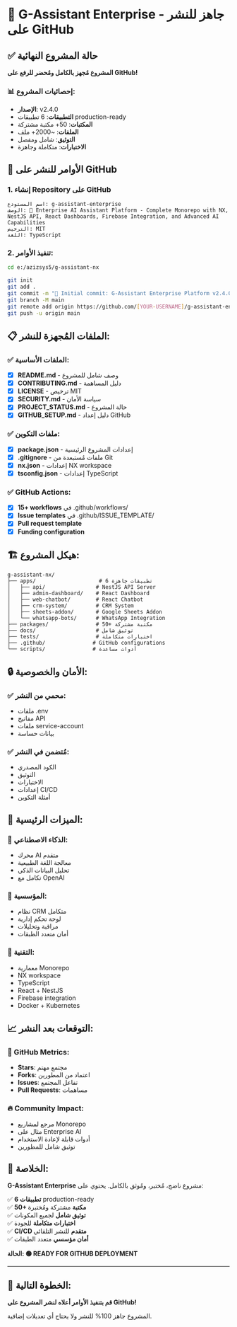 # 🎉 G-Assistant Enterprise - جاهز للنشر على GitHub

## ✅ حالة المشروع النهائية

**المشروع مُجهز بالكامل ومُحضر للرفع على GitHub!**

### 📊 إحصائيات المشروع:
- **الإصدار**: v2.4.0
- **التطبيقات**: 6 تطبيقات production-ready
- **المكتبات**: 50+ مكتبة مشتركة
- **الملفات**: ~2000+ ملف
- **التوثيق**: شامل ومفصل
- **الاختبارات**: متكاملة وجاهزة

## 🚀 الأوامر للنشر على GitHub

### 1. إنشاء Repository على GitHub
```
اسم المستودع: g-assistant-enterprise
الوصف: 🚀 Enterprise AI Assistant Platform - Complete Monorepo with NX, NestJS API, React Dashboards, Firebase Integration, and Advanced AI Capabilities
الترخيص: MIT
اللغة: TypeScript
```

### 2. تنفيذ الأوامر:
```bash
cd e:/azizsys5/g-assistant-nx

git init
git add .
git commit -m "🚀 Initial commit: G-Assistant Enterprise Platform v2.4.0"
git branch -M main
git remote add origin https://github.com/[YOUR-USERNAME]/g-assistant-enterprise.git
git push -u origin main
```

## 📋 الملفات المُجهزة للنشر:

### ✅ الملفات الأساسية:
- [x] **README.md** - وصف شامل للمشروع
- [x] **CONTRIBUTING.md** - دليل المساهمة
- [x] **LICENSE** - ترخيص MIT
- [x] **SECURITY.md** - سياسة الأمان
- [x] **PROJECT_STATUS.md** - حالة المشروع
- [x] **GITHUB_SETUP.md** - دليل إعداد GitHub

### ✅ ملفات التكوين:
- [x] **package.json** - إعدادات المشروع الرئيسية
- [x] **.gitignore** - ملفات مُستبعدة من Git
- [x] **nx.json** - إعدادات NX workspace
- [x] **tsconfig.json** - إعدادات TypeScript

### ✅ GitHub Actions:
- [x] **15+ workflows** في .github/workflows/
- [x] **Issue templates** في .github/ISSUE_TEMPLATE/
- [x] **Pull request template**
- [x] **Funding configuration**

## 🏗️ هيكل المشروع:

```
g-assistant-nx/
├── apps/                    # 6 تطبيقات جاهزة
│   ├── api/                # NestJS API Server
│   ├── admin-dashboard/    # React Dashboard
│   ├── web-chatbot/        # React Chatbot
│   ├── crm-system/         # CRM System
│   ├── sheets-addon/       # Google Sheets Addon
│   └── whatsapp-bots/      # WhatsApp Integration
├── packages/               # 50+ مكتبة مشتركة
├── docs/                   # توثيق شامل
├── tests/                  # اختبارات متكاملة
├── .github/               # GitHub configurations
└── scripts/               # أدوات مساعدة
```

## 🔒 الأمان والخصوصية:

### ✅ محمي من النشر:
- ملفات .env
- مفاتيح API
- ملفات service-account
- بيانات حساسة

### ✅ مُتضمن في النشر:
- الكود المصدري
- التوثيق
- الاختبارات
- إعدادات CI/CD
- أمثلة التكوين

## 🎯 الميزات الرئيسية:

### 🧠 الذكاء الاصطناعي:
- محرك AI متقدم
- معالجة اللغة الطبيعية
- تحليل البيانات الذكي
- تكامل مع OpenAI

### 🏢 المؤسسية:
- نظام CRM متكامل
- لوحة تحكم إدارية
- مراقبة وتحليلات
- أمان متعدد الطبقات

### 🔧 التقنية:
- معمارية Monorepo
- NX workspace
- TypeScript
- React + NestJS
- Firebase integration
- Docker + Kubernetes

## 📈 التوقعات بعد النشر:

### 🌟 GitHub Metrics:
- **Stars**: مجتمع مهتم
- **Forks**: اعتماد من المطورين
- **Issues**: تفاعل المجتمع
- **Pull Requests**: مساهمات

### 🔥 Community Impact:
- مرجع لمشاريع Monorepo
- مثال على Enterprise AI
- أدوات قابلة لإعادة الاستخدام
- توثيق شامل للمطورين

## 🎉 الخلاصة:

**G-Assistant Enterprise** مشروع ناضج، مُختبر، ومُوثق بالكامل. يحتوي على:

✅ **6 تطبيقات** production-ready  
✅ **50+ مكتبة** مشتركة ومُختبرة  
✅ **توثيق شامل** لجميع المكونات  
✅ **اختبارات متكاملة** للجودة  
✅ **CI/CD متقدم** للنشر التلقائي  
✅ **أمان مؤسسي** متعدد الطبقات  

**الحالة: 🟢 READY FOR GITHUB DEPLOYMENT**

---

## 🚀 الخطوة التالية:

**قم بتنفيذ الأوامر أعلاه لنشر المشروع على GitHub!**

المشروع جاهز 100% للنشر ولا يحتاج أي تعديلات إضافية.
